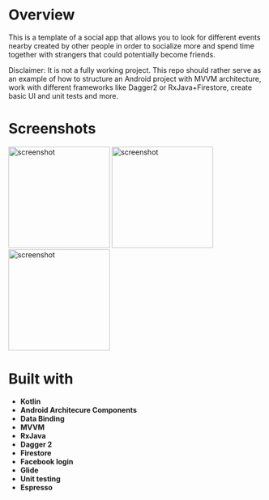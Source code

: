 # Overview

This is a template of a social app that allows you to look for different events nearby created by other people in order to socialize more and spend time together with strangers that could potentially become friends.

Disclaimer: It is not a fully working project. This repo should rather serve as an example of how to structure an Android project with MVVM architecture, work with different frameworks like Dagger2 or RxJava+Firestore, create basic UI and unit tests and more.

# Screenshots
<img src="https://i.imgur.com/ygT2Ggp.png" alt="screenshot" width="200"> <img src="https://i.imgur.com/JhPax1T.png" alt="screenshot" width="200"> <img src="https://i.imgur.com/bO54Qdm.png" alt="screenshot" width="200">


# Built with

* **Kotlin**
* **Android Architecure Components**
* **Data Binding**
* **MVVM**
* **RxJava**
* **Dagger 2**
* **Firestore**
* **Facebook login**
* **Glide**
* **Unit testing**
* **Espresso**
